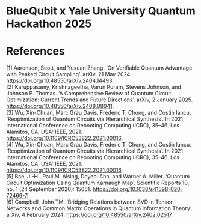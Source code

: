 # BlueQubit x Yale University Quantum Hackathon 2025

# References
[1] Aaronson, Scott, and Yuxuan Zhang. ‘On Verifiable Quantum Advantage with Peaked Circuit Sampling’. arXiv, 21 May 2024. https://doi.org/10.48550/arXiv.2404.14493. <br/>
[2] Karuppasamy, Krishnageetha, Varun Puram, Stevens Johnson, and Johnson P. Thomas. ‘A Comprehensive Review of Quantum Circuit Optimization: Current Trends and Future Directions’. arXiv, 2 January 2025. https://doi.org/10.48550/arXiv.2408.08941. <br/>
[3] Wu, Xin-Chuan, Marc Grau Davis, Frederic T. Chong, and Costin Iancu. ‘Reoptimization of Quantum Circuits via Hierarchical Synthesis’. In 2021 International Conference on Rebooting Computing (ICRC), 35–46. Los Alamitos, CA, USA: IEEE, 2021. https://doi.org/10.1109/ICRC53822.2021.00016. <br/>
[4] Wu, Xin-Chuan, Marc Grau Davis, Frederic T. Chong, and Costin Iancu. ‘Reoptimization of Quantum Circuits via Hierarchical Synthesis’. In 2021 International Conference on Rebooting Computing (ICRC), 35–46. Los Alamitos, CA, USA: IEEE, 2021. https://doi.org/10.1109/ICRC53822.2021.00016. <br/>
[5] Bae, J.-H., Paul M. Alsing, Doyeol Ahn, and Warner A. Miller. ‘Quantum Circuit Optimization Using Quantum Karnaugh Map’. Scientific Reports 10, no. 1 (24 September 2020): 15651. https://doi.org/10.1038/s41598-020-72469-7. <br/>
[6] Campbell, John TM. ‘Bridging Relations between SVD in Tensor Networks and Common Matrix Operations in Quantum Information Theory’. arXiv, 4 February 2024. https://doi.org/10.48550/arXiv.2402.02517. <br/>

